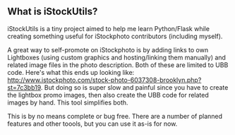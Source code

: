 ## What is iStockUtils?

iStockUtils is a tiny project aimed to help me learn Python/Flask while creating 
something useful for iStockphoto contributors (including myself).

A great way to self-promote on iStockphoto is by adding links to own Lightboxes (using custom 
graphics and hosting/linking them manually) and related image files in the photo description.
Both of these are limited to UBB code. Here's what this ends up looking like: 
http://www.istockphoto.com/stock-photo-6037308-brooklyn.php?st=7c3bb19. 
But doing so is super slow and painful since you have to create the lightbox promo images, then 
also create the UBB code for related images by hand. This tool simplifies both.

This is by no means complete or bug free. There are a number of planned features and other toools,
but you can use it as-is for now.

